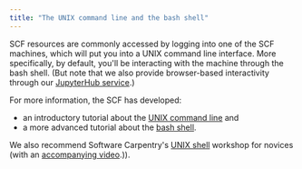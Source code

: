 ```yaml
---
title: "The UNIX command line and the bash shell"
---
```

SCF resources are commonly accessed by logging into one of the SCF
machines, which will put you into a UNIX command line interface. More
specifically, by default, you'll be interacting with the machine through
the bash shell. (But note that we also provide browser-based
interactivity through our [JupyterHub service](../access/jupyterhub.md).)

For more information, the SCF has developed:

- an introductory tutorial about the [UNIX command
  line](https://computing.stat.berkeley.edu/tutorial-unix-basics) and
- a more advanced tutorial about the [bash
  shell](https://computing.stat.berkeley.edu/tutorial-using-bash).

We also recommend Software Carpentry's [UNIX
shell](https://swcarpentry.github.io/shell-novice) workshop for novices
(with an [accompanying
video](https://www.youtube.com/watch?v=8c1BL5b47kg).)).
